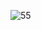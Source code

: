 


![55](https://github.com/AhmedMohammed750/online_store/assets/106489090/bd66db3c-1e6e-4fc3-9619-2cba6140968a)
